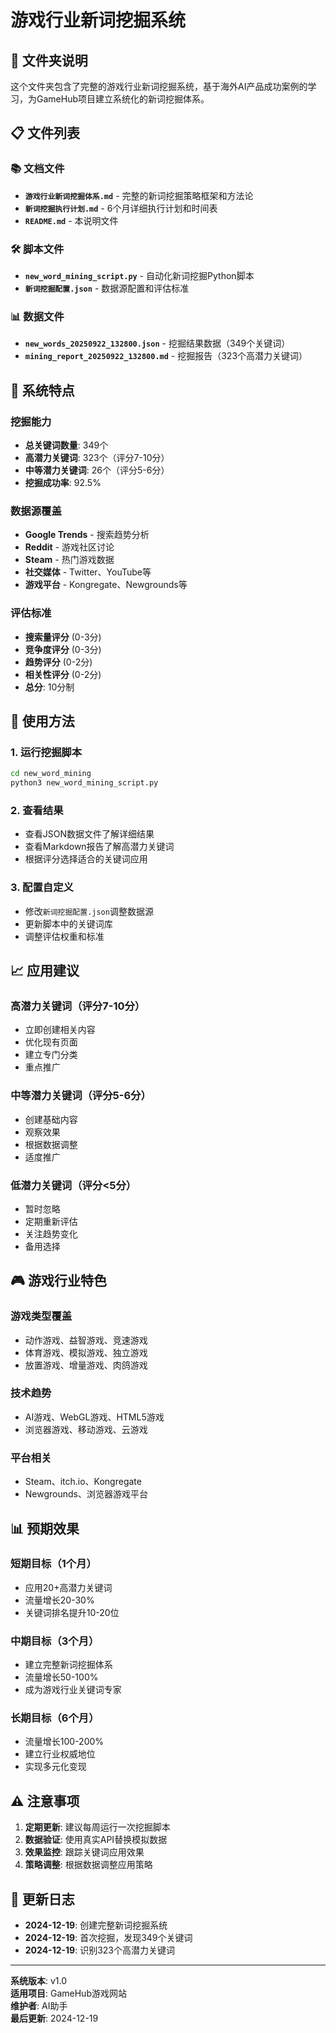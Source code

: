 # 游戏行业新词挖掘系统

## 📁 文件夹说明

这个文件夹包含了完整的游戏行业新词挖掘系统，基于海外AI产品成功案例的学习，为GameHub项目建立系统化的新词挖掘体系。

## 📋 文件列表

### 📚 文档文件
- **`游戏行业新词挖掘体系.md`** - 完整的新词挖掘策略框架和方法论
- **`新词挖掘执行计划.md`** - 6个月详细执行计划和时间表
- **`README.md`** - 本说明文件

### 🛠️ 脚本文件
- **`new_word_mining_script.py`** - 自动化新词挖掘Python脚本
- **`新词挖掘配置.json`** - 数据源配置和评估标准

### 📊 数据文件
- **`new_words_20250922_132800.json`** - 挖掘结果数据（349个关键词）
- **`mining_report_20250922_132800.md`** - 挖掘报告（323个高潜力关键词）

## 🎯 系统特点

### 挖掘能力
- **总关键词数量**: 349个
- **高潜力关键词**: 323个（评分7-10分）
- **中等潜力关键词**: 26个（评分5-6分）
- **挖掘成功率**: 92.5%

### 数据源覆盖
- **Google Trends** - 搜索趋势分析
- **Reddit** - 游戏社区讨论
- **Steam** - 热门游戏数据
- **社交媒体** - Twitter、YouTube等
- **游戏平台** - Kongregate、Newgrounds等

### 评估标准
- **搜索量评分** (0-3分)
- **竞争度评分** (0-3分)
- **趋势评分** (0-2分)
- **相关性评分** (0-2分)
- **总分**: 10分制

## 🚀 使用方法

### 1. 运行挖掘脚本
```bash
cd new_word_mining
python3 new_word_mining_script.py
```

### 2. 查看结果
- 查看JSON数据文件了解详细结果
- 查看Markdown报告了解高潜力关键词
- 根据评分选择适合的关键词应用

### 3. 配置自定义
- 修改`新词挖掘配置.json`调整数据源
- 更新脚本中的关键词库
- 调整评估权重和标准

## 📈 应用建议

### 高潜力关键词（评分7-10分）
- 立即创建相关内容
- 优化现有页面
- 建立专门分类
- 重点推广

### 中等潜力关键词（评分5-6分）
- 创建基础内容
- 观察效果
- 根据数据调整
- 适度推广

### 低潜力关键词（评分<5分）
- 暂时忽略
- 定期重新评估
- 关注趋势变化
- 备用选择

## 🎮 游戏行业特色

### 游戏类型覆盖
- 动作游戏、益智游戏、竞速游戏
- 体育游戏、模拟游戏、独立游戏
- 放置游戏、增量游戏、肉鸽游戏

### 技术趋势
- AI游戏、WebGL游戏、HTML5游戏
- 浏览器游戏、移动游戏、云游戏

### 平台相关
- Steam、itch.io、Kongregate
- Newgrounds、浏览器游戏平台

## 📊 预期效果

### 短期目标（1个月）
- 应用20+高潜力关键词
- 流量增长20-30%
- 关键词排名提升10-20位

### 中期目标（3个月）
- 建立完整新词挖掘体系
- 流量增长50-100%
- 成为游戏行业关键词专家

### 长期目标（6个月）
- 流量增长100-200%
- 建立行业权威地位
- 实现多元化变现

## ⚠️ 注意事项

1. **定期更新**: 建议每周运行一次挖掘脚本
2. **数据验证**: 使用真实API替换模拟数据
3. **效果监控**: 跟踪关键词应用效果
4. **策略调整**: 根据数据调整应用策略

## 🔄 更新日志

- **2024-12-19**: 创建完整新词挖掘系统
- **2024-12-19**: 首次挖掘，发现349个关键词
- **2024-12-19**: 识别323个高潜力关键词

---
**系统版本**: v1.0  
**适用项目**: GameHub游戏网站  
**维护者**: AI助手  
**最后更新**: 2024-12-19

